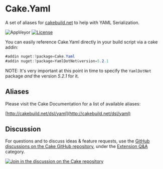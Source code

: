# Cake.Yaml

A set of aliases for [cakebuild.net](http://cakebuild.net) to help with YAML Serialization.

![AppVeyor](https://ci.appveyor.com/api/projects/status/3ttdasxutw5r8v7d/branch/master?svg=true)
[![License](http://img.shields.io/:license-mit-blue.svg)](./LICENSE)

You can easily reference Cake.Yaml directly in your build script via a cake addin:

```csharp
#addin nuget:?package=Cake.Yaml
#addin nuget:?package=YamlDotNet&version=5.2.1
```

NOTE: It's very important at this point in time to specify the `YamlDotNet` package *and* the version _5.2.1_ for it.

## Aliases

Please visit the Cake Documentation for a list of available aliases:

[http://cakebuild.net/dsl/yaml](http://cakebuild.net/dsl/yaml)

## Discussion

For questions and to discuss ideas & feature requests, use the [GitHub discussions on the Cake GitHub repository](https://github.com/cake-build/cake/discussions), under the [Extension Q&A](https://github.com/cake-build/cake/discussions/categories/extension-q-a) category.

[![Join in the discussion on the Cake repository](https://img.shields.io/badge/GitHub-Discussions-green?logo=github)](https://github.com/cake-build/cake/discussions)
